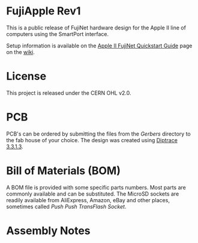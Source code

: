 # FujiApple Rev1

This is a public release of FujiNet hardware design for the Apple II line of computers using the SmartPort interface. 

Setup information is available on the [Apple II FujiNet Quickstart Guide](https://github.com/FujiNetWIFI/fujinet-platformio/wiki/AppleII-FujiNet-Quickstart-Guide) page on the [wiki](https://github.com/FujiNetWIFI/fujinet-platformio/wiki/).

# License

This project is released under the CERN OHL v2.0.

# PCB

PCB's can be ordered by submitting the files from the _Gerbers_ directory to the fab house of your choice. The design was created using [Diptrace 3.3.1.3](https://diptrace.com).

# Bill of Materials (BOM)

A BOM file is provided with some specific parts numbers. Most parts are commonly available and can be substituted. The MicroSD sockets are readily available from AliExpress, Amazon, eBay and other places, sometimes called _Push Push TransFlash Socket_.

# Assembly Notes



